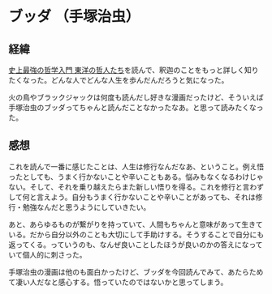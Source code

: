 # ブッダ （手塚治虫）

## 経緯

[史上最強の哲学入門 東洋の哲人たち](../史上最強の哲学入門_東洋の哲人たち/感想.md)を読んで、釈迦のことをもっと詳しく知りたくなった。どんな人でどんな人生を歩んだんだろうと気になった。

火の鳥やブラックジャックは何度も読んだし好きな漫画だったけど、そういえば手塚治虫のブッダってちゃんと読んだことなかったなあ。と思って読みたくなった。

## 感想

これを読んで一番に感じたことは、人生は修行なんだなあ、ということ。例え悟ったとしても、うまく行かないことや辛いこともある。悩みもなくなるわけじゃない。そして、それを乗り越えたらまた新しい悟りを得る。これを修行と言わずして何と言えよう。自分もうまく行かないことや辛いことがあっても、それは修行・勉強なんだと思うようにしていきたい。

あと、あらゆるものが繋がりを持っていて、人間もちゃんと意味があって生きている。だから自分以外のことも大切にして手助けする。そうすることで自分にも返ってくる。っていうのも、なんぜ良いことしたほうが良いのかの答えになっていて個人的に刺さった。

手塚治虫の漫画は他のも面白かったけど、ブッダを今回読んでみて、あたらためて凄い人だなと感心する。悟っていたのではないかと思ってしまう。
